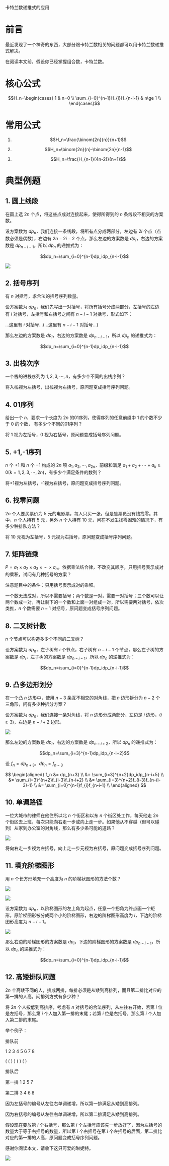 卡特兰数递推式的应用

# 前言

最近发现了一个神奇的东西，大部分跟卡特兰数相关的问题都可以用卡特兰数递推式解决。

在阅读本文前，假设你已经掌握组合数，卡特兰数。

# 核心公式

$$H_n=\begin{cases}
 1 & n=0 \\
 \sum_{i=0}^{n-1}H_{i}H_{n-i-1} & n\ge 1 \\
\end{cases}$$

# 常用公式

1. $$H_n=\frac{\binom{2n}{n}}{n+1}$$

2. $$H_n=\binom{2n}{n}-\binom{2n}{n-1}$$

3. $$H_n=\frac{H_{n-1}(4n-2)}{n+1}$$

# 典型例题

## 1. 圆上线段

在圆上选 $2n$ 个点，将这些点成对连接起来，使得所得到的 $n$ 条线段不相交的方案数。

设方案数为 $dp_n$，我们连接一条线段，将所有点分成两部分，左边有 $2i$ 个点（点数必须是偶数），右边有 $2n-2i-2$ 个点，那么左边的方案数是 $dp_i$，右边的方案数是 $dp_{n-i-1}$，所以 $dp_n$ 的递推式为：

$$dp_n=\sum_{i=0}^{n-1}dp_idp_{n-i-1}$$

![](./p1.png)

## 2. 括号序列

有 $n$ 对括号，求合法的括号序列数量。

设方案数为 $dp_n$，我们先写出一对括号，将所有括号分成两部分，左括号的左边有 $i$ 对括号，左括号和右括号之间有 $n-i-1$ 对括号，形式如下：

...这里有 $i$ 对括号...(...这里有 $n-i-1$ 对括号...)

那么左边的方案数是 $dp_i$，右边的方案数是 $dp_{n-i-1}$，所以 $dp_n$ 的递推式为：

$$dp_n=\sum_{i=0}^{n-1}dp_idp_{n-i-1}$$

## 3. 出栈次序

一个栈的进栈序列为 $1,2,3,\cdots,n$，有多少个不同的出栈序列？

将入栈视为左括号，出栈视为右括号，原问题变成括号序列问题。

## 4. 01序列

给出一个 $n$，要求一个长度为 $2n$ 的01序列，使得序列的任意前缀中 $1$ 的个数不少于 $0$ 的个数， 有多少个不同的01序列？

将 $1$ 视为左括号，$0$ 视为右括号，原问题变成括号序列问题。

## 5. +1,-1序列

$n$ 个 $+1$ 和 $n$ 个 $-1$ 构成的 $2n$ 项 $a_1,a_2,\cdots,a_{2n}$，前缀和满足 $a_1+a_2+\cdots+a_k\ge 0(k=1,2,3,\cdots,2n)$，有多少个满足条件的数列？

将+1视为左括号，-1视为右括号，原问题变成括号序列问题。

## 6. 找零问题

$2n$ 个人要买票价为 $5$ 元的电影票，每人只买一张，但是售票员没有钱找零。其中，$n$ 个人持有 $5$ 元，另外 $n$ 个人持有 $10$ 元，问在不发生找零困难的情况下，有多少种排队方法？

将 $10$ 元视为左括号，$5$ 元视为右括号，原问题变成括号序列问题。

## 7. 矩阵链乘

$P=a_1\times a_2\times a_3\times \cdots \times a_n$，依据乘法结合律，不改变其顺序，只用括号表示成对的乘积，试问有几种括号的方案？

注意题目中的条件：只用括号表示成对的乘积。

一个数无法成对，所以不需要括号；两个数是一对，需要一对括号；三个数可以让两个数成一对，再让剩下的一个数和上面一对组成一对，所以需要两对括号，依次类推，$n$ 个数需要 $n-1$ 对括号，原问题变成括号序列问题。

## 8. 二叉树计数

$n$ 个节点可以构造多少个不同的二叉树？

设方案数为 $dp_n$，左子树有 $i$ 个节点，右子树有 $n-i-1$ 个节点，那么左子树的方案数是 $dp_i$，左子树的方案数是 $dp_{n-i-1}$，所以 $dp_n$ 的递推式为：

$$dp_n=\sum_{i=0}^{n-1}dp_idp_{n-i-1}$$

## 9. 凸多边形划分

在一个凸 $n$ 边形中，使用 $n-3$ 条互不相交的对角线，把 $n$ 边形拆分为 $n-2$ 个三角形，问有多少种拆分方案？

设方案数为 $dp_n$，我们连接一条对角线，将 $n$ 边形分成两部分，左边是 $i$ 边形，$(i\ge 3)$，右边是 $n-i+2$ 边形。

![](./p2.png)

那么左边的方案数是 $dp_i$，右边的方案数是 $dp_{n-i+2}$，所以 $dp_n$ 的递推式为：

$$dp_n=\sum_{i=3}^{n-1}dp_idp_{n-i+2}$$

设 $f_n=dp_{n+3}$，$dp_n=f_{n-3}$

$$
\begin{aligned}
 f_n &= dp_{n+3} \\
  &= \sum_{i=3}^{n+2}dp_idp_{n-i+5} \\
  &= \sum_{i=3}^{n+2}f_{i-3}f_{n-i+2} \\
  &= \sum_{i=3}^{n+2}f_{i-3}f_{n-(i-3)-1} \\
  &= \sum_{i=0}^{n-1}f_{i}f_{n-i-1} \\
\end{aligned}
$$

## 10. 单调路径
一位大城市的律师在他住所以北 $n$ 个街区和以东 $n$ 个街区处工作，每天他走 $2n$ 个街区去上班，每次只能向右走一步或向上走一步。如果他从不穿越（但可以碰到）从家到办公室的对角线，那么有多少条可能的道路？

![](./p3.png)

将向右走一步视为左括号，向上走一步元视为右括号，原问题变成括号序列问题。

## 11. 填充阶梯图形

用 $n$ 个长方形填充一个高度为 $n$ 的阶梯状图形的方法个数？

![](./p4.png)

![](./p5.png)

设方案数为 $dp_n$，以阶梯图形的左上角为起点，任意一个拐角为终点画一个矩形，原阶梯图形被分成两个小的阶梯图形，右边的阶梯图形高度为 $i$，下边的阶梯图形高度为 $n-i-1$。

![](./p6.png)

那么右边的阶梯图形的方案数是 $dp_i$，下边的阶梯图形的方案数是 $dp_{n-i-1}$，所以 $dp_n$ 的递推式为：

$$dp_n=\sum_{i=0}^{n-1}dp_idp_{n-i-1}$$

## 12. 高矮排队问题

$2n$ 个高矮不同的人，排成两排，每排必须是从矮到高排列，而且第二排比对应的第一排的人高，问排列方式有多少种？

将 $2n$ 个人按低到高排序，考虑有 $n$ 对括号的合法序列，从左往右开始，若第 $i$ 位是左括号，那么第 $i$ 个人加入第一排的末尾；若第 $i$ 位是右括号，那么第 $i$ 个人加入第二排的末尾。

举个例子：

排队前

1 2 3 4 5 6 7 8

( ( ) ) ( ) ( )

排队后

第一排 1 2 5 7

第二排 3 4 6 8

因为左括号的编号从左往右单调递增，所以第一排满足从矮到高排列。

因为右括号的编号从左往右单调递增，所以第二排满足从矮到高排列。

假设现在要放第 $i$ 个右括号，那么第 $i$ 个左括号应该先一步放好了，因为左括号的数量大于等于右括号的数量，所以第 $i$ 个右括号在第 $i$ 个左括号的后面，第二排比对应的第一排的人高，原问题变成括号序列问题。

感谢你阅读本文，请收下这只可爱的琳妮特。

![](./p7.jpg)